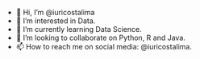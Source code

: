 - 👋 Hi, I’m @iuricostalima
- 👀 I’m interested in Data.
- 🌱 I’m currently learning Data Science.
- 💞️ I’m looking to collaborate on Python, R and Java.
- 📫 How to reach me on social media: @iuricostalima.

<!---
iuricostalima/QrCode is a ✨ special ✨ repository because it's one of my most useful tools.
 I've learnt about QrCode and since then I am trying to make good use of it, helping friends and family improve their business and connections.
`README.md` (this file) appears on your GitHub profile.
You can click the Preview link to take a look at your changes.
--->
